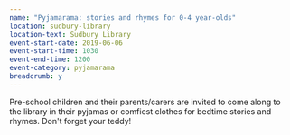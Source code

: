 ```yaml
---
name: "Pyjamarama: stories and rhymes for 0-4 year-olds"
location: sudbury-library
location-text: Sudbury Library
event-start-date: 2019-06-06
event-start-time: 1030
event-end-time: 1200
event-category: pyjamarama
breadcrumb: y
---
```


Pre-school children and their parents/carers are invited to come along to the library in their pyjamas or comfiest clothes for bedtime stories and rhymes. Don't forget your teddy!
